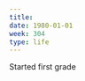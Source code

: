 ```yaml
---
title:
date: 1980-01-01
week: 304
type: life
---
```


Started first grade
<!--
  without friend Zachary
-->
